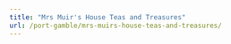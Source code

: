 ```yaml
---
title: "Mrs Muir's House Teas and Treasures"
url: /port-gamble/mrs-muirs-house-teas-and-treasures/
---
```


